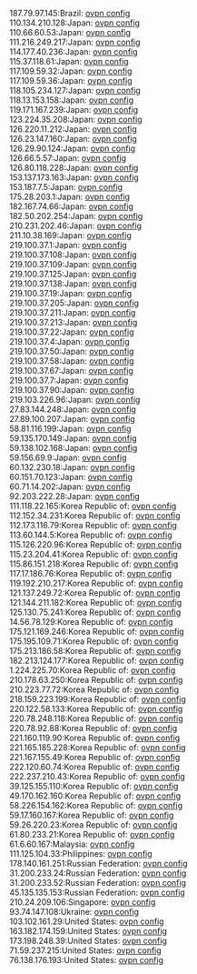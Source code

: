 187.79.97.145:Brazil: [ovpn config](vpn/187_79_97_145.ovpn)  
110.134.210.128:Japan: [ovpn config](vpn/110_134_210_128.ovpn)  
110.66.60.53:Japan: [ovpn config](vpn/110_66_60_53.ovpn)  
111.216.249.217:Japan: [ovpn config](vpn/111_216_249_217.ovpn)  
114.177.40.236:Japan: [ovpn config](vpn/114_177_40_236.ovpn)  
115.37.118.61:Japan: [ovpn config](vpn/115_37_118_61.ovpn)  
117.109.59.32:Japan: [ovpn config](vpn/117_109_59_32.ovpn)  
117.109.59.36:Japan: [ovpn config](vpn/117_109_59_36.ovpn)  
118.105.234.127:Japan: [ovpn config](vpn/118_105_234_127.ovpn)  
118.13.153.158:Japan: [ovpn config](vpn/118_13_153_158.ovpn)  
119.171.167.239:Japan: [ovpn config](vpn/119_171_167_239.ovpn)  
123.224.35.208:Japan: [ovpn config](vpn/123_224_35_208.ovpn)  
126.220.11.212:Japan: [ovpn config](vpn/126_220_11_212.ovpn)  
126.23.147.160:Japan: [ovpn config](vpn/126_23_147_160.ovpn)  
126.29.90.124:Japan: [ovpn config](vpn/126_29_90_124.ovpn)  
126.66.5.57:Japan: [ovpn config](vpn/126_66_5_57.ovpn)  
126.80.118.228:Japan: [ovpn config](vpn/126_80_118_228.ovpn)  
153.137.173.163:Japan: [ovpn config](vpn/153_137_173_163.ovpn)  
153.187.7.5:Japan: [ovpn config](vpn/153_187_7_5.ovpn)  
175.28.203.1:Japan: [ovpn config](vpn/175_28_203_1.ovpn)  
182.167.74.66:Japan: [ovpn config](vpn/182_167_74_66.ovpn)  
182.50.202.254:Japan: [ovpn config](vpn/182_50_202_254.ovpn)  
210.231.202.46:Japan: [ovpn config](vpn/210_231_202_46.ovpn)  
211.10.38.169:Japan: [ovpn config](vpn/211_10_38_169.ovpn)  
219.100.37.1:Japan: [ovpn config](vpn/219_100_37_1.ovpn)  
219.100.37.108:Japan: [ovpn config](vpn/219_100_37_108.ovpn)  
219.100.37.109:Japan: [ovpn config](vpn/219_100_37_109.ovpn)  
219.100.37.125:Japan: [ovpn config](vpn/219_100_37_125.ovpn)  
219.100.37.138:Japan: [ovpn config](vpn/219_100_37_138.ovpn)  
219.100.37.19:Japan: [ovpn config](vpn/219_100_37_19.ovpn)  
219.100.37.205:Japan: [ovpn config](vpn/219_100_37_205.ovpn)  
219.100.37.211:Japan: [ovpn config](vpn/219_100_37_211.ovpn)  
219.100.37.213:Japan: [ovpn config](vpn/219_100_37_213.ovpn)  
219.100.37.22:Japan: [ovpn config](vpn/219_100_37_22.ovpn)  
219.100.37.4:Japan: [ovpn config](vpn/219_100_37_4.ovpn)  
219.100.37.50:Japan: [ovpn config](vpn/219_100_37_50.ovpn)  
219.100.37.58:Japan: [ovpn config](vpn/219_100_37_58.ovpn)  
219.100.37.67:Japan: [ovpn config](vpn/219_100_37_67.ovpn)  
219.100.37.7:Japan: [ovpn config](vpn/219_100_37_7.ovpn)  
219.100.37.90:Japan: [ovpn config](vpn/219_100_37_90.ovpn)  
219.103.226.96:Japan: [ovpn config](vpn/219_103_226_96.ovpn)  
27.83.144.248:Japan: [ovpn config](vpn/27_83_144_248.ovpn)  
27.89.100.207:Japan: [ovpn config](vpn/27_89_100_207.ovpn)  
58.81.116.199:Japan: [ovpn config](vpn/58_81_116_199.ovpn)  
59.135.170.149:Japan: [ovpn config](vpn/59_135_170_149.ovpn)  
59.138.102.168:Japan: [ovpn config](vpn/59_138_102_168.ovpn)  
59.156.69.9:Japan: [ovpn config](vpn/59_156_69_9.ovpn)  
60.132.230.18:Japan: [ovpn config](vpn/60_132_230_18.ovpn)  
60.151.70.123:Japan: [ovpn config](vpn/60_151_70_123.ovpn)  
60.71.14.202:Japan: [ovpn config](vpn/60_71_14_202.ovpn)  
92.203.222.28:Japan: [ovpn config](vpn/92_203_222_28.ovpn)  
111.118.22.165:Korea Republic of: [ovpn config](vpn/111_118_22_165.ovpn)  
112.152.34.231:Korea Republic of: [ovpn config](vpn/112_152_34_231.ovpn)  
112.173.116.79:Korea Republic of: [ovpn config](vpn/112_173_116_79.ovpn)  
113.60.144.5:Korea Republic of: [ovpn config](vpn/113_60_144_5.ovpn)  
115.126.220.96:Korea Republic of: [ovpn config](vpn/115_126_220_96.ovpn)  
115.23.204.41:Korea Republic of: [ovpn config](vpn/115_23_204_41.ovpn)  
115.86.151.218:Korea Republic of: [ovpn config](vpn/115_86_151_218.ovpn)  
117.17.186.76:Korea Republic of: [ovpn config](vpn/117_17_186_76.ovpn)  
119.192.210.217:Korea Republic of: [ovpn config](vpn/119_192_210_217.ovpn)  
121.137.249.72:Korea Republic of: [ovpn config](vpn/121_137_249_72.ovpn)  
121.144.211.182:Korea Republic of: [ovpn config](vpn/121_144_211_182.ovpn)  
125.130.75.241:Korea Republic of: [ovpn config](vpn/125_130_75_241.ovpn)  
14.56.78.129:Korea Republic of: [ovpn config](vpn/14_56_78_129.ovpn)  
175.121.169.246:Korea Republic of: [ovpn config](vpn/175_121_169_246.ovpn)  
175.195.109.71:Korea Republic of: [ovpn config](vpn/175_195_109_71.ovpn)  
175.213.186.58:Korea Republic of: [ovpn config](vpn/175_213_186_58.ovpn)  
182.213.124.177:Korea Republic of: [ovpn config](vpn/182_213_124_177.ovpn)  
1.224.225.70:Korea Republic of: [ovpn config](vpn/1_224_225_70.ovpn)  
210.178.63.250:Korea Republic of: [ovpn config](vpn/210_178_63_250.ovpn)  
210.223.77.72:Korea Republic of: [ovpn config](vpn/210_223_77_72.ovpn)  
218.159.223.199:Korea Republic of: [ovpn config](vpn/218_159_223_199.ovpn)  
220.122.58.133:Korea Republic of: [ovpn config](vpn/220_122_58_133.ovpn)  
220.78.248.118:Korea Republic of: [ovpn config](vpn/220_78_248_118.ovpn)  
220.78.92.88:Korea Republic of: [ovpn config](vpn/220_78_92_88.ovpn)  
221.160.119.90:Korea Republic of: [ovpn config](vpn/221_160_119_90.ovpn)  
221.165.185.228:Korea Republic of: [ovpn config](vpn/221_165_185_228.ovpn)  
221.167.155.49:Korea Republic of: [ovpn config](vpn/221_167_155_49.ovpn)  
222.120.60.74:Korea Republic of: [ovpn config](vpn/222_120_60_74.ovpn)  
222.237.210.43:Korea Republic of: [ovpn config](vpn/222_237_210_43.ovpn)  
39.125.155.110:Korea Republic of: [ovpn config](vpn/39_125_155_110.ovpn)  
49.170.162.160:Korea Republic of: [ovpn config](vpn/49_170_162_160.ovpn)  
58.226.154.162:Korea Republic of: [ovpn config](vpn/58_226_154_162.ovpn)  
59.17.160.167:Korea Republic of: [ovpn config](vpn/59_17_160_167.ovpn)  
59.26.220.23:Korea Republic of: [ovpn config](vpn/59_26_220_23.ovpn)  
61.80.233.21:Korea Republic of: [ovpn config](vpn/61_80_233_21.ovpn)  
61.6.60.167:Malaysia: [ovpn config](vpn/61_6_60_167.ovpn)  
111.125.104.33:Philippines: [ovpn config](vpn/111_125_104_33.ovpn)  
178.140.161.251:Russian Federation: [ovpn config](vpn/178_140_161_251.ovpn)  
31.200.233.24:Russian Federation: [ovpn config](vpn/31_200_233_24.ovpn)  
31.200.233.52:Russian Federation: [ovpn config](vpn/31_200_233_52.ovpn)  
45.135.135.153:Russian Federation: [ovpn config](vpn/45_135_135_153.ovpn)  
210.24.209.106:Singapore: [ovpn config](vpn/210_24_209_106.ovpn)  
93.74.147.108:Ukraine: [ovpn config](vpn/93_74_147_108.ovpn)  
103.102.161.29:United States: [ovpn config](vpn/103_102_161_29.ovpn)  
163.182.174.159:United States: [ovpn config](vpn/163_182_174_159.ovpn)  
173.198.248.39:United States: [ovpn config](vpn/173_198_248_39.ovpn)  
71.59.237.215:United States: [ovpn config](vpn/71_59_237_215.ovpn)  
76.138.176.193:United States: [ovpn config](vpn/76_138_176_193.ovpn)  
